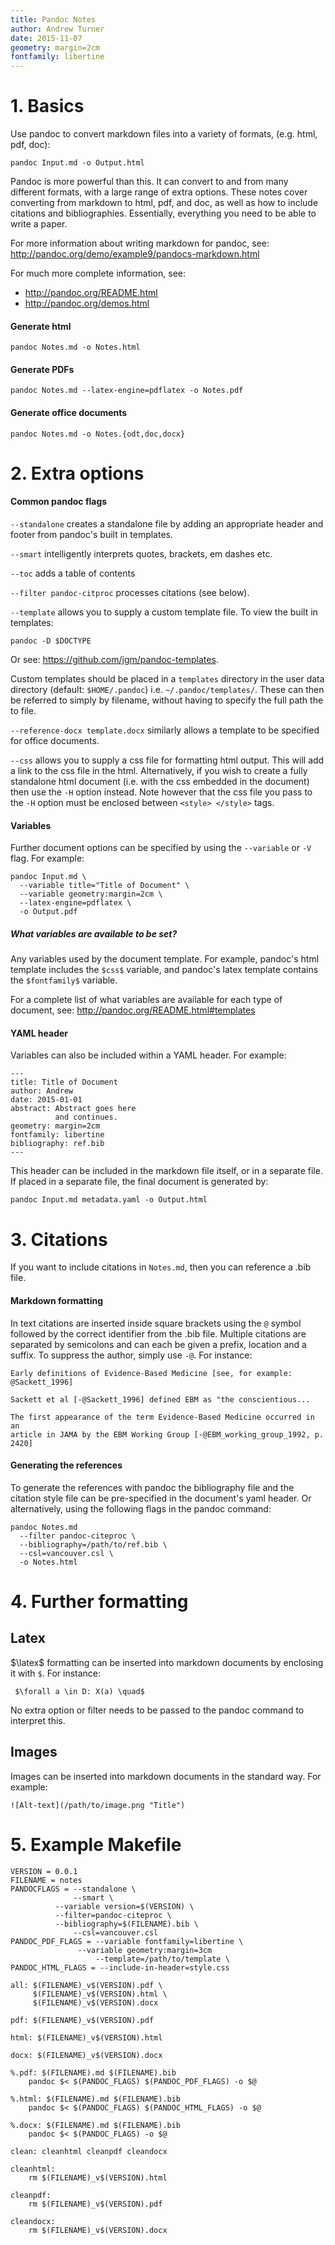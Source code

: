 ```yaml
---
title: Pandoc Notes
author: Andrew Turner
date: 2015-11-07
geometry: margin=2cm
fontfamily: libertine
---
```


# 1. Basics

Use pandoc to convert markdown files into a variety of formats, (e.g. html, pdf,
doc):

    pandoc Input.md -o Output.html

Pandoc is more powerful than this. It can convert to and from many different
formats, with a large range of extra options. These notes cover converting from
markdown to html, pdf, and doc, as well as how to include citations and
bibliographies.  Essentially, everything you need to be able to write a paper.

For more information about writing markdown for pandoc, see:
<http://pandoc.org/demo/example9/pandocs-markdown.html>

For much more complete information, see:

* <http://pandoc.org/README.html>
* <http://pandoc.org/demos.html>

#### Generate html

    pandoc Notes.md -o Notes.html

#### Generate PDFs

    pandoc Notes.md --latex-engine=pdflatex -o Notes.pdf

#### Generate office documents

    pandoc Notes.md -o Notes.{odt,doc,docx}


# 2. Extra options

#### Common pandoc flags

`--standalone` creates a standalone file by adding an appropriate header
and footer from pandoc's built in templates.

`--smart` intelligently interprets quotes, brackets, em dashes etc.

`--toc` adds a table of contents
 
 `--filter pandoc-citproc` processes citations (see below).

`--template` allows you to supply a custom template file.  To view the built in
templates:

    pandoc -D $DOCTYPE

Or see: <https://github.com/jgm/pandoc-templates>.

Custom templates should be placed in a `templates` directory in the user data
directory (default: `$HOME/.pandoc`) i.e. `~/.pandoc/templates/`. These can then
be referred to simply by filename, without having to specify the full path the
to file.

`--reference-docx template.docx`  similarly allows a template to be specified
for office documents.

`--css` allows you to supply a css file for formatting html output. This will
add a link to the css file in the html. Alternatively, if you wish to create a
fully standalone html document (i.e. with the css embedded in the document) then
use the `-H` option instead. Note however that the css file you pass to the `-H`
option must be enclosed between `<style> </style>` tags.

#### Variables

Further document options can be specified by using the `--variable` or `-V`
flag. For example:

    pandoc Input.md \
      --variable title="Title of Document" \
      --variable geometry:margin=2cm \
      --latex-engine=pdflatex \
      -o Output.pdf

##### What variables are available to be set?

Any variables used by the document template. For example, pandoc's html template
includes the `$css$` variable, and pandoc's latex template contains the
`$fontfamily$` variable.

For a complete list of what variables are available for each type of document,
see: <http://pandoc.org/README.html#templates>

#### YAML header

Variables can also be included within a YAML header. For example:

    ---
    title: Title of Document
    author: Andrew
    date: 2015-01-01
    abstract: Abstract goes here
              and continues.
    geometry: margin=2cm
    fontfamily: libertine
    bibliography: ref.bib
    ---

This header can be included in the markdown file itself, or in a separate file.
If placed in a separate file, the final document is generated by:

    pandoc Input.md metadata.yaml -o Output.html


# 3. Citations

If you want to include citations in `Notes.md`, then you can reference a .bib
file.

#### Markdown formatting

In text citations are inserted inside square brackets using the `@` symbol
followed by the correct identifier from the .bib file.  Multiple citations are
separated by semicolons and can each be given a prefix, location and a suffix.
To suppress the author, simply use `-@`. For instance:

    Early definitions of Evidence-Based Medicine [see, for example:
    @Sackett_1996]

    Sackett et al [-@Sackett_1996] defined EBM as "the conscientious...
    
    The first appearance of the term Evidence-Based Medicine occurred in an
    article in JAMA by the EBM Working Group [-@EBM_working_group_1992, p. 2420]

#### Generating the references

To generate the references with pandoc the bibliography file and the citation
style file can be pre-specified in the document's yaml header. Or alternatively,
using the following flags in the pandoc command:

    pandoc Notes.md
      --filter pandoc-citeproc \
      --bibliography=/path/to/ref.bib \
      --csl=vancouver.csl \
      -o Notes.html


# 4. Further formatting

## Latex

$\latex$ formatting can be inserted into markdown documents by enclosing it with
`$`. For instance:

     $\forall a \in D: X(a) \quad$

No extra option or filter needs to be passed to the pandoc command to interpret
this.

## Images

Images can be inserted into markdown documents in the standard way. For example:

    ![Alt-text](/path/to/image.png "Title")

# 5. Example Makefile

    VERSION = 0.0.1
    FILENAME = notes
    PANDOCFLAGS = --standalone \
                  --smart \
	          --variable version=$(VERSION) \
	          --filter=pandoc-citeproc \
	          --bibliography=$(FILENAME).bib \
                  --csl=vancouver.csl
    PANDOC_PDF_FLAGS = --variable fontfamily=libertine \
	               --variable geometry:margin=3cm
                       --template=/path/to/template \
    PANDOC_HTML_FLAGS = --include-in-header=style.css

    all: $(FILENAME)_v$(VERSION).pdf \
         $(FILENAME)_v$(VERSION).html \
         $(FILENAME)_v$(VERSION).docx

    pdf: $(FILENAME)_v$(VERSION).pdf

    html: $(FILENAME)_v$(VERSION).html

    docx: $(FILENAME)_v$(VERSION).docx

    %.pdf: $(FILENAME).md $(FILENAME).bib
        pandoc $< $(PANDOC_FLAGS) $(PANDOC_PDF_FLAGS) -o $@

    %.html: $(FILENAME).md $(FILENAME).bib
        pandoc $< $(PANDOC_FLAGS) $(PANDOC_HTML_FLAGS) -o $@

    %.docx: $(FILENAME).md $(FILENAME).bib
        pandoc $< $(PANDOC_FLAGS) -o $@

    clean: cleanhtml cleanpdf cleandocx

    cleanhtml:
        rm $(FILENAME)_v$(VERSION).html

    cleanpdf:
        rm $(FILENAME)_v$(VERSION).pdf

    cleandocx:
        rm $(FILENAME)_v$(VERSION).docx
